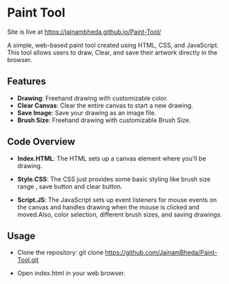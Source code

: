 
# Paint Tool

Site is live at https://jainambheda.github.io/Paint-Tool/

A simple, web-based paint tool created using HTML, CSS, and JavaScript. This tool allows users to draw, Clear, and save their artwork directly in the browser.

## Features

- **Drawing**: Freehand drawing with customizable color.
- **Clear Canvas**: Clear the entire canvas to start a new drawing.
- **Save Image**: Save your drawing as an image file.
- **Brush Size**: Freehand drawing with customizable Brush Size.

## Code Overview

- **Index.HTML**: The HTML sets up a canvas element where you'll be drawing.

- **Style.CSS**: The CSS just provides some basic styling like brush size range , save button and clear button.

- **Script.JS**: The JavaScript sets up event listeners for mouse events on the canvas and handles drawing when the mouse is clicked and moved.Also, color selection, different brush sizes, and saving drawings.

## Usage

- Clone the repository: git clone https://github.com/JainamBheda/Paint-Tool.git

- Open index.html in your web browser.
